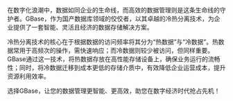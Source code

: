 在数字化浪潮中，数据如同企业的生命线，而高效的数据管理则是这条生命线的守护者。GBase，作为国产数据库领域的佼佼者，以其卓越的冷热分离技术，为企业提供了一套智能、灵活且经济的数据存储解决方案。

冷热分离技术的核心在于根据数据的访问频率将其分为“热数据”与“冷数据”。热数据常用于高频次的操作，需快速响应；而冷数据则较少被访问，但同样重要。GBase通过这一技术，将热数据存放在高性能存储设备上，确保业务运行的流畅性；同时，将冷数据迁移到成本更低的存储介质中，有效降低企业运营成本，提升资源利用效率。

选择GBase，让您的数据管理更智能、更高效，助您在数字经济时代抢占先机！
